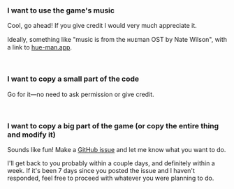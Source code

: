 ### I want to use the game's music

Cool, go ahead! If you give credit I would very much appreciate it.

Ideally, something like "music is from the ʜᴜᴇman OST by Nate Wilson", with a link to [hue-man.app](https://hue-man.app/).

<br>

### I want to copy a small part of the code

Go for it—no need to ask permission or give credit.

<br>

### I want to copy a big part of the game (or copy the entire thing and modify it)

Sounds like fun! Make a [GitHub issue](https://github.com/nate-thegrate/hueman/issues) and let me know what you want to do.

I'll get back to you probably within a couple days, and definitely within a week. If it's been 7 days since you posted the issue and I haven't responded, feel free to proceed with whatever you were planning to do.
